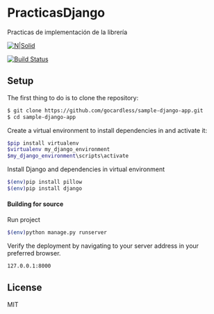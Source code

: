 # PracticasDjango
Practicas de implementación de la librería

[![N|Solid](https://cldup.com/dTxpPi9lDf.thumb.png)](https://nodesource.com/products/nsolid)

[![Build Status](https://travis-ci.org/joemccann/dillinger.svg?branch=master)](https://travis-ci.org/joemccann/dillinger)


## Setup

The first thing to do is to clone the repository:

```sh
$ git clone https://github.com/gocardless/sample-django-app.git
$ cd sample-django-app
```

Create a virtual environment to install dependencies in and activate it:

```sh
$pip install virtualenv
$virtualenv my_django_environment
$my_django_environment\scripts\activate
```

Install Django  and dependencies in virtual environment

```sh
$(env)pip install pillow
$(env)pip install django 
```

#### Building for source

Run project

```sh
$(env)python manage.py runserver
```

Verify the deployment by navigating to your server address in
your preferred browser.

```sh
127.0.0.1:8000
```

## License

MIT

